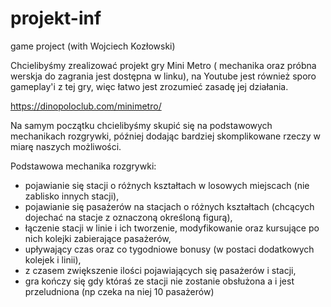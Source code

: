 # projekt-inf

game project (with Wojciech Kozłowski)

Chcielibyśmy zrealizować projekt gry Mini Metro ( mechanika oraz próbna werskja do zagrania jest dostępna w linku),
na Youtube jest również sporo gameplay'i z tej gry, więc łatwo jest zrozumieć zasadę jej działania.

https://dinopoloclub.com/minimetro/

Na samym początku chcielibyśmy skupić się na podstawowych mechanikach rozgrywki, później dodając bardziej skomplikowane rzeczy w miarę naszych możliwości.

Podstawowa mechanika rozgrywki:
- pojawianie się stacji o różnych kształtach w losowych miejscach (nie zablisko innych stacji),
- pojawianie się pasażerów na stacjach o różnych kształtach (chcących dojechać na stacje z oznaczoną określoną figurą),
- łączenie stacji w linie i ich tworzenie, modyfikowanie oraz kursujące po nich kolejki zabierające pasażerów,
- upływający czas oraz co tygodniowe bonusy (w postaci dodatkowych kolejek i linii),
- z czasem zwiększenie ilości pojawiających się pasażerów i stacji,
- gra kończy się gdy któraś ze stacji nie zostanie obsłużona a i jest przeludniona (np czeka na niej 10 pasażerów)
